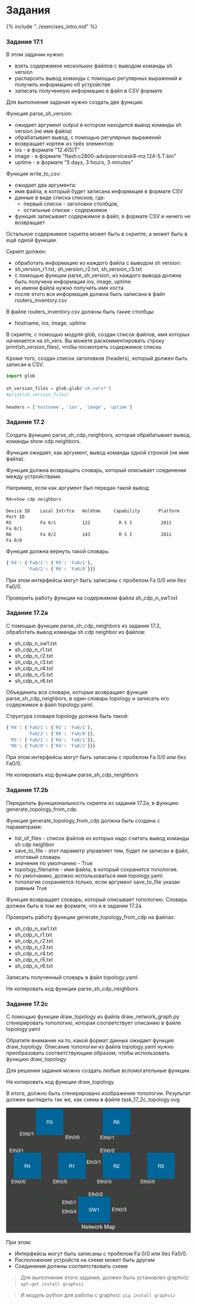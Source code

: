 # Задания

{% include "../exercises_intro.md" %}

### Задание 17.1

В этом задании нужно:
* взять содержимое нескольких файлов с выводом команды sh version
* распарсить вывод команды с помощью регулярных выражений и получить информацию об устройстве
* записать полученную информацию в файл в CSV формате

Для выполнения задания нужно создать две функции.

Функция parse_sh_version:
* ожидает аргумент output в котором находится вывод команды sh version (не имя файла)
* обрабатывает вывод, с помощью регулярных выражений
* возвращает кортеж из трёх элементов:
 * ios - в формате "12.4(5)T"
 * image - в формате "flash:c2800-advipservicesk9-mz.124-5.T.bin"
 * uptime - в формате "5 days, 3 hours, 3 minutes"

Функция write_to_csv:
* ожидает два аргумента:
 * имя файла, в который будет записана информация в формате CSV
 * данные в виде списка списков, где:
    * первый список - заголовки столбцов,
    * остальные списки - содержимое
* функция записывает содержимое в файл, в формате CSV и ничего не возвращает

Остальное содержимое скрипта может быть в скрипте, а может быть в ещё одной функции.

Скрипт должен:
* обработать информацию из каждого файла с выводом sh version:
 * sh_version_r1.txt, sh_version_r2.txt, sh_version_r3.txt
* с помощью функции parse_sh_version, из каждого вывода должна быть получена информация ios, image, uptime
* из имени файла нужно получить имя хоста
* после этого вся информация должна быть записана в файл routers_inventory.csv

В файле routers_inventory.csv должны быть такие столбцы:
* hostname, ios, image, uptime

В скрипте, с помощью модуля glob, создан список файлов, имя которых начинается на sh_vers.
Вы можете раскомментировать строку print(sh_version_files), чтобы посмотреть содержимое списка.

Кроме того, создан список заголовков (headers), который должен быть записан в CSV.

```python
import glob

sh_version_files = glob.glob('sh_vers*')
#print(sh_version_files)

headers = ['hostname', 'ios', 'image', 'uptime']

```


### Задание 17.2

Создать функцию parse_sh_cdp_neighbors, которая обрабатывает
вывод команды show cdp neighbors.

Функция ожидает, как аргумент, вывод команды одной строкой (не имя файла).

Функция должна возвращать словарь, который описывает соединения между устройствами.

Например, если как аргумент был передан такой вывод:
```
R4>show cdp neighbors

Device ID    Local Intrfce   Holdtme     Capability       Platform    Port ID
R5           Fa 0/1          122           R S I           2811       Fa 0/1
R6           Fa 0/2          143           R S I           2811       Fa 0/0
```

Функция должна вернуть такой словарь:
```python
{'R4': {'Fa0/1': {'R5': 'Fa0/1'},
        'Fa0/2': {'R6': 'Fa0/0'}}}
```

При этом интерфейсы могут быть записаны с пробелом Fa 0/0 или без Fa0/0.

Проверить работу функции на содержимом файла sh_cdp_n_sw1.txt

### Задание 17.2a

С помощью функции parse_sh_cdp_neighbors из задания 17.2,
обработать вывод команды sh cdp neighbor из файлов:
* sh_cdp_n_sw1.txt
* sh_cdp_n_r1.txt
* sh_cdp_n_r2.txt
* sh_cdp_n_r3.txt
* sh_cdp_n_r4.txt
* sh_cdp_n_r5.txt
* sh_cdp_n_r6.txt

Объединить все словари, которые возвращает функция parse_sh_cdp_neighbors,
в один словарь topology и записать его содержимое в файл topology.yaml.

Структура словаря topology должна быть такой:
```python
{'R4': {'Fa0/1': {'R5': 'Fa0/1'},
        'Fa0/2': {'R6': 'Fa0/0'}},
 'R5': {'Fa0/1': {'R4': 'Fa0/1'}},
 'R6': {'Fa0/0': {'R4': 'Fa0/2'}}}
```

При этом интерфейсы могут быть записаны с пробелом Fa 0/0 или без Fa0/0.

Не копировать код функции parse_sh_cdp_neighbors


### Задание 17.2b

Переделать функциональность скрипта из задания 17.2a,
в функцию generate_topology_from_cdp.

Функция generate_topology_from_cdp должна быть создана с параметрами:
* list_of_files - список файлов из которых надо считать вывод команды sh cdp neighbor
* save_to_file - этот параметр управляет тем, будет ли записан в файл, итоговый словарь
 * значение по умолчанию - True
* topology_filename - имя файла, в который сохранится топология.
 * по умолчанию, должно использоваться имя topology.yaml.
 * топология сохраняется только, если аргумент save_to_file указан равным True

Функция возвращает словарь, который описывает топологию.
Словарь должен быть в том же формате, что и в задании 17.2a.

Проверить работу функции generate_topology_from_cdp на файлах:
* sh_cdp_n_sw1.txt
* sh_cdp_n_r1.txt
* sh_cdp_n_r2.txt
* sh_cdp_n_r3.txt
* sh_cdp_n_r4.txt
* sh_cdp_n_r5.txt
* sh_cdp_n_r6.txt

Записать полученный словарь в файл topology.yaml.

Не копировать код функции parse_sh_cdp_neighbors


### Задание 17.2c

С помощью функции draw_topology из файла draw_network_graph.py
сгенерировать топологию, которая соответствует описанию в файле topology.yaml

Обратите внимание на то, какой формат данных ожидает функция draw_topology.
Описание топологии из файла topology.yaml нужно преобразовать соответствующим образом,
чтобы использовать функцию draw_topology.

Для решения задания можно создать любые вспомогательные функции.


Не копировать код функции draw_topology.

В итоге, должно быть сгенерировано изображение топологии.
Результат должен выглядеть так же, как схема в файле task_17_2c_topology.svg

![task_10_2c_topology](https://raw.githubusercontent.com/natenka/PyNEng/master/images/10_serialization/task_10_2c_topology.png)

При этом:
* Интерфейсы могут быть записаны с пробелом Fa 0/0 или без Fa0/0.
* Расположение устройств на схеме может быть другим
* Соединения должны соответствовать схеме

> Для выполнения этого задания, должен быть установлен graphviz:
> ```apt-get install graphviz```

> И модуль python для работы с graphviz:
> ```pip install graphviz```


